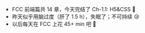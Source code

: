 - FCC 前端篇共 14 章，今天完结了 Ch-1.1: H5&CSS :gift:
- 昨天似乎用脑过度（肝了 1.5 h），失眠了；不可持续 :cry:
- 以后每天在 FCC 上花 45+ min 吧 :monkey:
